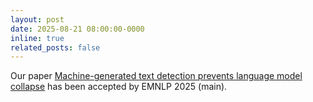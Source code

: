 ```yaml
---
layout: post
date: 2025-08-21 08:00:00-0000
inline: true
related_posts: false
---
```


Our paper <a href="https://arxiv.org/abs/2502.15654">Machine-generated text detection prevents language model collapse</a> has been accepted by EMNLP 2025 (main).
